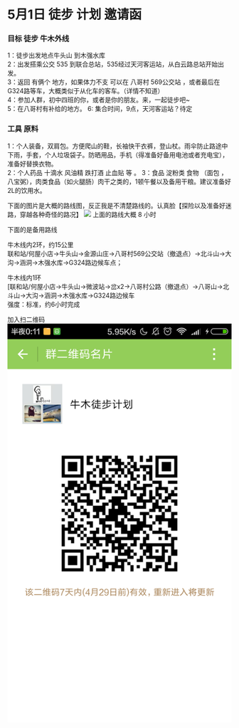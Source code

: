 # 5月1日 徒步 计划 邀请函

### 目标 徒步 牛木外线   
1：徒步出发地点牛头山 到木强水库    
2：出发搭乘公交 535 到联合总站，535经过天河客运站，从白云路总站开始出发。    
3：返回 有俩个 地方，如果体力不支 可以在 八哥村 569公交站 ，或者最后在G324路等车，大概类似于从化车的客车。（详情不知道）  
4：参加人群，初中四班的你，或者是你的朋友。来，一起徒步吧~  
5：在八哥村有补给的地方。
6: 集合时间，9点，天河客运站？待定   

### 工具 原料  
1：个人装备，双肩包。方便爬山的鞋，长袖快干衣裤，登山杖。雨伞防止路途中下雨，手套，个人垃圾袋子。防晒用品，手机（得准备好备用电池或者充电宝），准备好替换衣物。  
2：个人药品 十滴水 风油精 跌打酒 止血贴 等 。
3：食品 淀粉类 食物 （面包 ，八宝粥），肉类食品（如火腿肠）肉干之类的，1顿午餐以及备用干粮。建议准备好2L的饮用水。  

下面的图片是大概的路线图，反正我是不清楚路线的。认真脸【探险以及准备好迷路，穿越各种奇怪的路况】
<img src="http://e.hiphotos.baidu.com/exp/w=200/sign=92e1f0803e6d55fbc5c671265d234f40/3b87e950352ac65ca44efa2df8f2b21193138a21.jpg">
上面的路线大概 8 小时  

下面的是备用路线  

牛木线内2环，约15公里   
联和站/何屋小店→牛头山→金源山庄→八哥村569公交站（撤退点）→北斗山→大沟→涵洞→木强水库→G324路边候车点；  

牛木线内1环  
[联和站/何屋小店→牛头山→微波站→岔x2→八哥村公路（撤退点）→八哥山→北斗山→大沟→涵洞→木强水库→G324路边候车  
强度：标准，约6小时完成  

加入扫二维码   
<img src="./test.png">

